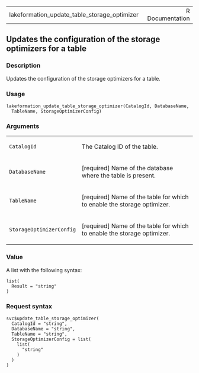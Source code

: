 <table style="width: 100%;">
<tbody>
<tr class="odd">
<td>lakeformation_update_table_storage_optimizer</td>
<td style="text-align: right;">R Documentation</td>
</tr>
</tbody>
</table>

## Updates the configuration of the storage optimizers for a table

### Description

Updates the configuration of the storage optimizers for a table.

### Usage

    lakeformation_update_table_storage_optimizer(CatalogId, DatabaseName,
      TableName, StorageOptimizerConfig)

### Arguments

<table>
<colgroup>
<col style="width: 35%" />
<col style="width: 65%" />
</colgroup>
<tbody>
<tr class="odd">
<td><code
id="lakeformation_update_table_storage_optimizer_:_CatalogId">CatalogId</code></td>
<td><p>The Catalog ID of the table.</p></td>
</tr>
<tr class="even">
<td><code
id="lakeformation_update_table_storage_optimizer_:_DatabaseName">DatabaseName</code></td>
<td><p>[required] Name of the database where the table is
present.</p></td>
</tr>
<tr class="odd">
<td><code
id="lakeformation_update_table_storage_optimizer_:_TableName">TableName</code></td>
<td><p>[required] Name of the table for which to enable the storage
optimizer.</p></td>
</tr>
<tr class="even">
<td><code
id="lakeformation_update_table_storage_optimizer_:_StorageOptimizerConfig">StorageOptimizerConfig</code></td>
<td><p>[required] Name of the table for which to enable the storage
optimizer.</p></td>
</tr>
</tbody>
</table>

### Value

A list with the following syntax:

    list(
      Result = "string"
    )

### Request syntax

    svc$update_table_storage_optimizer(
      CatalogId = "string",
      DatabaseName = "string",
      TableName = "string",
      StorageOptimizerConfig = list(
        list(
          "string"
        )
      )
    )
